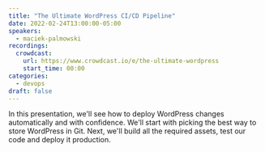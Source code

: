 ```yaml
---
title: "The Ultimate WordPress CI/CD Pipeline"
date: 2022-02-24T13:00:00-05:00
speakers:
  - maciek-palmowski
recordings:
  crowdcast:
    url: https://www.crowdcast.io/e/the-ultimate-wordpress
    start_time: 00:00
categories:
  - devops
draft: false
---
```


In this presentation, we'll see how to deploy WordPress changes automatically and with confidence. We'll start with picking the best way to store WordPress in Git. Next, we'll build all the required assets, test our code and deploy it production.

